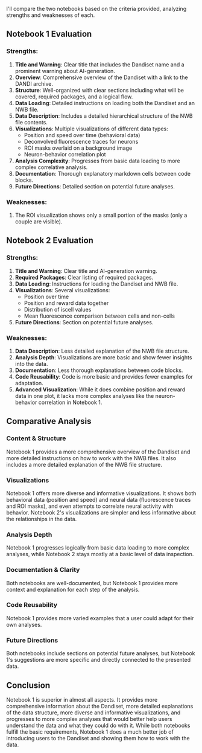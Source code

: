 I'll compare the two notebooks based on the criteria provided, analyzing strengths and weaknesses of each.

## Notebook 1 Evaluation

### Strengths:
1. **Title and Warning**: Clear title that includes the Dandiset name and a prominent warning about AI-generation.
2. **Overview**: Comprehensive overview of the Dandiset with a link to the DANDI archive.
3. **Structure**: Well-organized with clear sections including what will be covered, required packages, and a logical flow.
4. **Data Loading**: Detailed instructions on loading both the Dandiset and an NWB file.
5. **Data Description**: Includes a detailed hierarchical structure of the NWB file contents.
6. **Visualizations**: Multiple visualizations of different data types:
   - Position and speed over time (behavioral data)
   - Deconvolved fluorescence traces for neurons
   - ROI masks overlaid on a background image
   - Neuron-behavior correlation plot
7. **Analysis Complexity**: Progresses from basic data loading to more complex correlative analysis.
8. **Documentation**: Thorough explanatory markdown cells between code blocks.
9. **Future Directions**: Detailed section on potential future analyses.

### Weaknesses:
1. The ROI visualization shows only a small portion of the masks (only a couple are visible).

## Notebook 2 Evaluation

### Strengths:
1. **Title and Warning**: Clear title and AI-generation warning.
2. **Required Packages**: Clear listing of required packages.
3. **Data Loading**: Instructions for loading the Dandiset and NWB file.
4. **Visualizations**: Several visualizations:
   - Position over time
   - Position and reward data together
   - Distribution of iscell values
   - Mean fluorescence comparison between cells and non-cells
5. **Future Directions**: Section on potential future analyses.

### Weaknesses:
1. **Data Description**: Less detailed explanation of the NWB file structure.
2. **Analysis Depth**: Visualizations are more basic and show fewer insights into the data.
3. **Documentation**: Less thorough explanations between code blocks.
4. **Code Reusability**: Code is more basic and provides fewer examples for adaptation.
5. **Advanced Visualization**: While it does combine position and reward data in one plot, it lacks more complex analyses like the neuron-behavior correlation in Notebook 1.

## Comparative Analysis

### Content & Structure
Notebook 1 provides a more comprehensive overview of the Dandiset and more detailed instructions on how to work with the NWB files. It also includes a more detailed explanation of the NWB file structure.

### Visualizations
Notebook 1 offers more diverse and informative visualizations. It shows both behavioral data (position and speed) and neural data (fluorescence traces and ROI masks), and even attempts to correlate neural activity with behavior. Notebook 2's visualizations are simpler and less informative about the relationships in the data.

### Analysis Depth
Notebook 1 progresses logically from basic data loading to more complex analyses, while Notebook 2 stays mostly at a basic level of data inspection.

### Documentation & Clarity
Both notebooks are well-documented, but Notebook 1 provides more context and explanation for each step of the analysis.

### Code Reusability
Notebook 1 provides more varied examples that a user could adapt for their own analyses.

### Future Directions
Both notebooks include sections on potential future analyses, but Notebook 1's suggestions are more specific and directly connected to the presented data.

## Conclusion
Notebook 1 is superior in almost all aspects. It provides more comprehensive information about the Dandiset, more detailed explanations of the data structure, more diverse and informative visualizations, and progresses to more complex analyses that would better help users understand the data and what they could do with it. While both notebooks fulfill the basic requirements, Notebook 1 does a much better job of introducing users to the Dandiset and showing them how to work with the data.